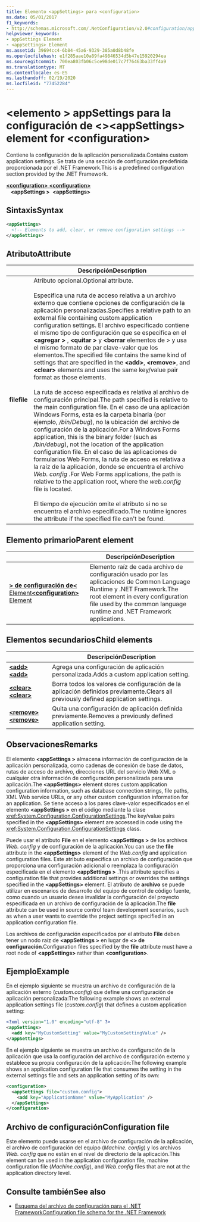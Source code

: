 ```yaml
---
title: Elemento <appSettings> para <configuration>
ms.date: 05/01/2017
f1_keywords:
- http://schemas.microsoft.com/.NetConfiguration/v2.0#configuration/appSettings
helpviewer_keywords:
- appSettings Element
- <appSettings> Element
ms.assetid: 39694cc4-6b84-45a6-9329-385a0d8b48fe
ms.openlocfilehash: e1f285aae10a89fa49846534d5b47e15920294ea
ms.sourcegitcommit: 700ea803fb06c5ce98de017c7f76463ba33ff4a9
ms.translationtype: MT
ms.contentlocale: es-ES
ms.lasthandoff: 02/19/2020
ms.locfileid: "77452284"
---
```

# <a name="appsettings-element-for-configuration"></a><span data-ttu-id="b11af-102">\<elemento > appSettings para la configuración de \<></span><span class="sxs-lookup"><span data-stu-id="b11af-102">\<appSettings> element for \<configuration></span></span>

<span data-ttu-id="b11af-103">Contiene la configuración de la aplicación personalizada.</span><span class="sxs-lookup"><span data-stu-id="b11af-103">Contains custom application settings.</span></span> <span data-ttu-id="b11af-104">Se trata de una sección de configuración predefinida proporcionada por el .NET Framework.</span><span class="sxs-lookup"><span data-stu-id="b11af-104">This is a predefined configuration section provided by the .NET Framework.</span></span>

<span data-ttu-id="b11af-105">[ **\<configuration>** ](../configuration-element.md) </span><span class="sxs-lookup"><span data-stu-id="b11af-105">[**\<configuration>**](../configuration-element.md) </span></span>  
<span data-ttu-id="b11af-106">&nbsp;&nbsp; **\<appSettings >**</span><span class="sxs-lookup"><span data-stu-id="b11af-106">&nbsp;&nbsp;**\<appSettings>**</span></span>

## <a name="syntax"></a><span data-ttu-id="b11af-107">Sintaxis</span><span class="sxs-lookup"><span data-stu-id="b11af-107">Syntax</span></span>

```xml
<appSettings>
  <!-- Elements to add, clear, or remove configuration settings -->
</appSettings>
```

## <a name="attribute"></a><span data-ttu-id="b11af-108">Atributo</span><span class="sxs-lookup"><span data-stu-id="b11af-108">Attribute</span></span>

|           | <span data-ttu-id="b11af-109">Descripción</span><span class="sxs-lookup"><span data-stu-id="b11af-109">Description</span></span> |
| --------- | ----------- |
| <span data-ttu-id="b11af-110">**file**</span><span class="sxs-lookup"><span data-stu-id="b11af-110">**file**</span></span>  | <span data-ttu-id="b11af-111">Atributo opcional.</span><span class="sxs-lookup"><span data-stu-id="b11af-111">Optional attribute.</span></span><br><br><span data-ttu-id="b11af-112">Especifica una ruta de acceso relativa a un archivo externo que contiene opciones de configuración de la aplicación personalizadas.</span><span class="sxs-lookup"><span data-stu-id="b11af-112">Specifies a relative path to an external file containing custom application configuration settings.</span></span> <span data-ttu-id="b11af-113">El archivo especificado contiene el mismo tipo de configuración que se especifica en el **\<agregar >** , **\<quitar >** y **\<borrar** elementos de > y usa el mismo formato de par clave-valor que los elementos.</span><span class="sxs-lookup"><span data-stu-id="b11af-113">The specified file contains the same kind of settings that are specified in the **\<add>**, **\<remove>**, and **\<clear>** elements and uses the same key/value pair format as those elements.</span></span><br><br><span data-ttu-id="b11af-114">La ruta de acceso especificada es relativa al archivo de configuración principal.</span><span class="sxs-lookup"><span data-stu-id="b11af-114">The path specified is relative to the main configuration file.</span></span> <span data-ttu-id="b11af-115">En el caso de una aplicación Windows Forms, esta es la carpeta binaria (por ejemplo, */bin/Debug*), no la ubicación del archivo de configuración de la aplicación.</span><span class="sxs-lookup"><span data-stu-id="b11af-115">For a Windows Forms application, this is the binary folder (such as */bin/debug*), not the location of the application configuration file.</span></span> <span data-ttu-id="b11af-116">En el caso de las aplicaciones de formularios Web Forms, la ruta de acceso es relativa a la raíz de la aplicación, donde se encuentra el archivo *Web. config* .</span><span class="sxs-lookup"><span data-stu-id="b11af-116">For Web Forms applications, the path is relative to the application root, where the *web.config* file is located.</span></span><br><br><span data-ttu-id="b11af-117">El tiempo de ejecución omite el atributo si no se encuentra el archivo especificado.</span><span class="sxs-lookup"><span data-stu-id="b11af-117">The runtime ignores the attribute if the specified file can't be found.</span></span> |

## <a name="parent-element"></a><span data-ttu-id="b11af-118">Elemento primario</span><span class="sxs-lookup"><span data-stu-id="b11af-118">Parent element</span></span>

|     | <span data-ttu-id="b11af-119">Descripción</span><span class="sxs-lookup"><span data-stu-id="b11af-119">Description</span></span> |
| --- | ----------- |
| [<span data-ttu-id="b11af-120"> **> de configuración de\<** Element</span><span class="sxs-lookup"><span data-stu-id="b11af-120">**\<configuration>** Element</span></span>](../configuration-element.md) | <span data-ttu-id="b11af-121">Elemento raíz de cada archivo de configuración usado por las aplicaciones de Common Language Runtime y .NET Framework.</span><span class="sxs-lookup"><span data-stu-id="b11af-121">The root element in every configuration file used by the common language runtime and .NET Framework applications.</span></span> |

## <a name="child-elements"></a><span data-ttu-id="b11af-122">Elementos secundarios</span><span class="sxs-lookup"><span data-stu-id="b11af-122">Child elements</span></span>

|     | <span data-ttu-id="b11af-123">Descripción</span><span class="sxs-lookup"><span data-stu-id="b11af-123">Description</span></span> |
| --- | ----------- |
| [<span data-ttu-id="b11af-124"> **\<add>** </span><span class="sxs-lookup"><span data-stu-id="b11af-124">**\<add>**</span></span>](add-element-for-appsettings.md) | <span data-ttu-id="b11af-125">Agrega una configuración de aplicación personalizada.</span><span class="sxs-lookup"><span data-stu-id="b11af-125">Adds a custom application setting.</span></span> |
| [<span data-ttu-id="b11af-126"> **\<clear>** </span><span class="sxs-lookup"><span data-stu-id="b11af-126">**\<clear>**</span></span>](clear-element-for-appsettings.md) | <span data-ttu-id="b11af-127">Borra todos los valores de configuración de la aplicación definidos previamente.</span><span class="sxs-lookup"><span data-stu-id="b11af-127">Clears all previously defined application settings.</span></span> |
| [<span data-ttu-id="b11af-128"> **\<remove>** </span><span class="sxs-lookup"><span data-stu-id="b11af-128">**\<remove>**</span></span>](remove-element-for-appsettings.md) | <span data-ttu-id="b11af-129">Quita una configuración de aplicación definida previamente.</span><span class="sxs-lookup"><span data-stu-id="b11af-129">Removes a previously defined application setting.</span></span> |

## <a name="remarks"></a><span data-ttu-id="b11af-130">Observaciones</span><span class="sxs-lookup"><span data-stu-id="b11af-130">Remarks</span></span>

<span data-ttu-id="b11af-131">El elemento **\<appSettings >** almacena información de configuración de la aplicación personalizada, como cadenas de conexión de base de datos, rutas de acceso de archivo, direcciones URL del servicio Web XML o cualquier otra información de configuración personalizada para una aplicación.</span><span class="sxs-lookup"><span data-stu-id="b11af-131">The **\<appSettings>** element stores custom application configuration information, such as database connection strings, file paths, XML Web service URLs, or any other custom configuration information for an application.</span></span> <span data-ttu-id="b11af-132">Se tiene acceso a los pares clave-valor especificados en el elemento **\<appSettings >** en el código mediante la clase <xref:System.Configuration.ConfigurationSettings>.</span><span class="sxs-lookup"><span data-stu-id="b11af-132">The key/value pairs specified in the **\<appSettings>** element are accessed in code using the <xref:System.Configuration.ConfigurationSettings> class.</span></span>

<span data-ttu-id="b11af-133">Puede usar el atributo **File** en el elemento **\<appSettings >** de los archivos *Web. config* y de configuración de la aplicación.</span><span class="sxs-lookup"><span data-stu-id="b11af-133">You can use the **file** attribute in the **\<appSettings>** element of the *Web.config* and application configuration files.</span></span> <span data-ttu-id="b11af-134">Este atributo especifica un archivo de configuración que proporciona una configuración adicional o reemplaza la configuración especificada en el elemento **\<appSettings >** .</span><span class="sxs-lookup"><span data-stu-id="b11af-134">This attribute specifies a configuration file that provides additional settings or overrides the settings specified in the **\<appSettings>** element.</span></span> <span data-ttu-id="b11af-135">El atributo de **archivo** se puede utilizar en escenarios de desarrollo del equipo de control de código fuente, como cuando un usuario desea invalidar la configuración del proyecto especificada en un archivo de configuración de la aplicación.</span><span class="sxs-lookup"><span data-stu-id="b11af-135">The **file** attribute can be used in source control team development scenarios, such as when a user wants to override the project settings specified in an application configuration file.</span></span>

<span data-ttu-id="b11af-136">Los archivos de configuración especificados por el atributo **File** deben tener un nodo raíz de **\<appSettings >** en lugar de **\<> de configuración**.</span><span class="sxs-lookup"><span data-stu-id="b11af-136">Configuration files specified by the **file** attribute must have a root node of **\<appSettings>** rather than **\<configuration>**.</span></span>

## <a name="example"></a><span data-ttu-id="b11af-137">Ejemplo</span><span class="sxs-lookup"><span data-stu-id="b11af-137">Example</span></span>

<span data-ttu-id="b11af-138">En el ejemplo siguiente se muestra un archivo de configuración de la aplicación externo (*custom.config*) que define una configuración de aplicación personalizada:</span><span class="sxs-lookup"><span data-stu-id="b11af-138">The following example shows an external application settings file (*custom.config*) that defines a custom application setting:</span></span>

```xml
<?xml version="1.0" encoding="utf-8" ?>
<appSettings>
  <add key="MyCustomSetting" value="MyCustomSettingValue" />
</appSettings>
```

<span data-ttu-id="b11af-139">En el ejemplo siguiente se muestra un archivo de configuración de la aplicación que usa la configuración del archivo de configuración externo y establece su propia configuración de la aplicación:</span><span class="sxs-lookup"><span data-stu-id="b11af-139">The following example shows an application configuration file that consumes the setting in the external settings file and sets an application setting of its own:</span></span>

```xml
<configuration>
  <appSettings file="custom.config">
    <add key="ApplicationName" value="MyApplication" />
  </appSettings>
</configuration>
```

## <a name="configuration-file"></a><span data-ttu-id="b11af-140">Archivo de configuración</span><span class="sxs-lookup"><span data-stu-id="b11af-140">Configuration file</span></span>

<span data-ttu-id="b11af-141">Este elemento puede usarse en el archivo de configuración de la aplicación, el archivo de configuración del equipo (*Machine. config*) y los archivos *Web. config* que no están en el nivel de directorio de la aplicación.</span><span class="sxs-lookup"><span data-stu-id="b11af-141">This element can be used in the application configuration file, machine configuration file (*Machine.config*), and *Web.config* files that are not at the application directory level.</span></span>

## <a name="see-also"></a><span data-ttu-id="b11af-142">Consulte también</span><span class="sxs-lookup"><span data-stu-id="b11af-142">See also</span></span>

- [<span data-ttu-id="b11af-143">Esquema del archivo de configuración para el .NET Framework</span><span class="sxs-lookup"><span data-stu-id="b11af-143">Configuration file schema for the .NET Framework</span></span>](../index.md)
